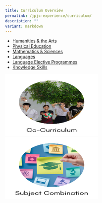 ```yaml
---
title: Curriculum Overview
permalink: /jpjc-experience/curriculum/
description: ""
variant: markdown
---
```

<ul>
	<li><a href="/humanities-and-the-arts/">Humanities &amp; the Arts</a></li>
	<li><a href="/physical-education/">Physical Education</a></li>
	<li><a href="/mathematics-and-sciences/">Mathematics &amp; Sciences</a></li>
	<li><a href="/languages/">Languages</a></li>
	<li><a href="/language-elective-programmes/">Language Elective Programmes</a></li>
	<li><a href="/knowledge-skills/">Knowledge Skills</a></li></ul>
	
	
	
<div class="img-comp-container">
  <div class="img-comp-img">
    <img height="200" width="300" src="/images/Open%20House%202025/Co_Curriculum.png">
  </div>
  <div class="img-comp-img img-comp-overlay">
    <img height="200" width="300" src="/images/Open%20House%202025/Subject_Combination.png">
  </div>
</div>